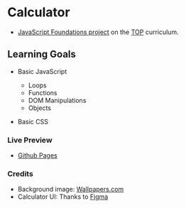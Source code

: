 # Calculator
- [JavaScript Foundations project](https://www.theodinproject.com/lessons/foundations-calculator) on the [TOP](https://www.theodinproject.com/) curriculum.

## Learning Goals
- Basic JavaScript
  - Loops
  - Functions
  - DOM Manipulations
  - Objects

- Basic CSS

### Live Preview
- [Github Pages](https://mehrab-farhadzadeh.github.io/odin-foundations-calculator/)

### Credits
- Background image: [Wallpapers.com](https://wallpapers.com/wallpapers/low-poly-blue-background-5o6wzulr6o47bk0a.html)
- Calculator UI: Thanks to [Figma](https://www.figma.com/file/KArnfg50SaRrXc4rvJ75YM/Calculator-App-Ui-Design-Free)